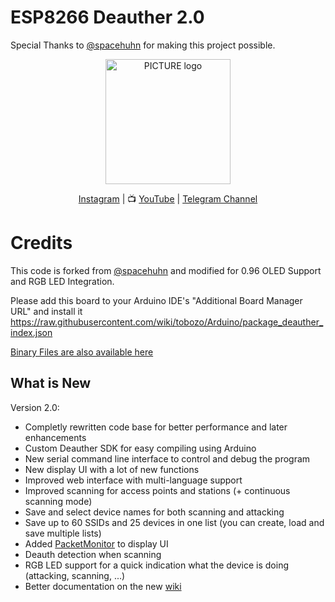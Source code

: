 # ESP8266 Deauther 2.0

Special Thanks to <a href="https://github.com/spacehuhn">@spacehuhn</a> for making this project possible.

<p align="center"><img alt="PICTURE logo" src="https://raw.githubusercontent.com/wiki/spacehuhn/esp8266_deauther/img/deauther_logo.png" width="200"></p>

<p align="center">
 <a href="https://instagram.com/capstv.yt">Instagram</a>
| 📺 <a href="https://www.youtube.com/capstv">YouTube</a>
|  <a href="https://t.me/caps_tv">Telegram Channel</a>
<br>

# Credits

This code is forked from <a href="https://github.com/spacehuhn">@spacehuhn</a> and modified for 0.96 OLED Support and RGB LED Integration.

Please add this board to your Arduino IDE's "Additional Board Manager URL" and install it https://raw.githubusercontent.com/wiki/tobozo/Arduino/package_deauther_index.json

<a href="https://github.com/pranaovs/Deauther_0.96-inch-OLED_RGB-LED/blob/master/Bin%20Files/esp8266_deauther.ino.nodemcu.bin">Binary Files are also available here</a>

## What is New

Version 2.0:
- Completly rewritten code base for better performance and later enhancements
- Custom Deauther SDK for easy compiling using Arduino
- New serial command line interface to control and debug the program
- New display UI with a lot of new functions
- Improved web interface with multi-language support
- Improved scanning for access points and stations (+ continuous scanning mode)
- Save and select device names for both scanning and attacking
- Save up to 60 SSIDs and 25 devices in one list (you can create, load and save multiple lists)
- Added [PacketMonitor](https://github.com/spacehuhn/PacketMonitor) to display UI
- Deauth detection when scanning
- RGB LED support for a quick indication what the device is doing (attacking, scanning, ...)
- Better documentation on the new [wiki](https://github.com/spacehuhn/esp8266_deauther/wiki)
